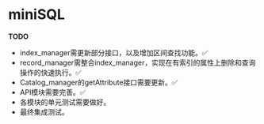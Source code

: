 # miniSQL

**TODO**

- index_manager需更新部分接口，以及增加区间查找功能。✅
- record_manager需整合index_manager，实现在有索引的属性上删除和查询操作的快速执行。✅
- Catalog_manager的getAttribute接口需要更新。✅
- API模块需要完善。✅
- 各模块的单元测试需要做好。
- 最终集成测试。